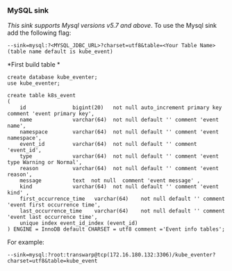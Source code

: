 ### MySQL sink

*This sink supports Mysql versions v5.7 and above*.
To use the Mysql sink add the following flag:

	--sink=mysql:?<MYSQL_JDBC_URL>?charset=utf8&table=<Your Table Name>
    (table name default is kube_event)

*First build table *

```
create database kube_eventer;
use kube_eventer;

create table k8s_event
(
    id               bigint(20)   not null auto_increment primary key comment 'event primary key',
    name             varchar(64)  not null default '' comment 'event name',
    namespace        varchar(64)  not null default '' comment 'event namespace',
    event_id         varchar(64)  not null default '' comment 'event_id',
    type             varchar(64)  not null default '' comment 'event type Warning or Normal',
    reason           varchar(64)  not null default '' comment 'event reason',
    message          text  not null  comment 'event message' ,
    kind             varchar(64)  not null default '' comment 'event kind' ,
    first_occurrence_time   varchar(64)    not null default '' comment 'event first occurrence time',
    last_occurrence_time    varchar(64)    not null default '' comment 'event last occurrence time',
    unique index event_id_index (event_id)
) ENGINE = InnoDB default CHARSET = utf8 comment ='Event info tables';
```

For example:

    --sink=mysql:?root:transwarp@tcp(172.16.180.132:3306)/kube_eventer?charset=utf8&table=kube_event
